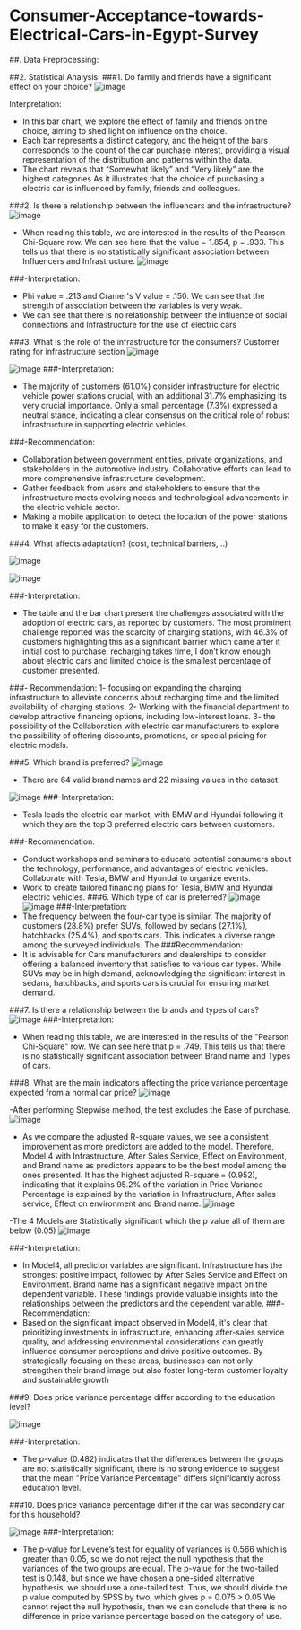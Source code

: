 # Consumer-Acceptance-towards-Electrical-Cars-in-Egypt-Survey
##.	Data Preprocessing:

##2.	Statistical Analysis:
###1.	Do family and friends have a significant effect on your choice?
![image](https://github.com/mahmedkhweled/Consumer-Acceptance-towards-Electrical-Cars-in-Egypt-Survey/assets/67151245/79df1901-cb64-4263-8757-bfbac8de56d7)

  
Interpretation:

- In this bar chart, we explore the effect of family and friends on the choice, aiming to shed light on influence on the choice.
- Each bar represents a distinct category, and the height of the bars corresponds to the count of the car purchase interest, providing a visual representation of the distribution and patterns within the data.
- The chart reveals that “Somewhat likely” and “Very likely” are the highest categories
As it illustrates that the choice of purchasing a electric car is influenced by family, friends and colleagues.


###2.	Is there a relationship between the influencers and the infrastructure?
![image](https://github.com/mahmedkhweled/Consumer-Acceptance-towards-Electrical-Cars-in-Egypt-Survey/assets/67151245/e22be252-e192-4e78-a8d8-da6dca6441dd)

   
- When reading this table, we are interested in the results of the Pearson Chi-Square row. We can see here that the value = 1.854, p = .933. This tells us that there is no statistically significant association between Influencers and Infrastructure.
![image](https://github.com/mahmedkhweled/Consumer-Acceptance-towards-Electrical-Cars-in-Egypt-Survey/assets/67151245/917036e0-3ba9-4ec4-8ff1-923f968b86f2)

 ###-Interpretation:
- Phi value = .213 and Cramer's V value = .150. We can see that the strength of association between the variables is very weak.
- We can see that there is no relationship between the influence of social connections and Infrastructure for the use of electric cars

###3.	What is the role of the infrastructure for the consumers?
   Customer rating for infrastructure section
   ![image](https://github.com/mahmedkhweled/Consumer-Acceptance-towards-Electrical-Cars-in-Egypt-Survey/assets/67151245/9307ac6f-345c-4dcf-a921-ae2e4277e4a9)

![image](https://github.com/mahmedkhweled/Consumer-Acceptance-towards-Electrical-Cars-in-Egypt-Survey/assets/67151245/c70f2b23-88d3-4e45-a7fa-fcd9e02697f4)
###-Interpretation:
- The majority of customers (61.0%) consider infrastructure for electric vehicle power stations crucial, with an additional 31.7% emphasizing its very crucial importance. Only a small percentage (7.3%) expressed a neutral stance, indicating a clear consensus on the critical role of robust infrastructure in supporting electric vehicles.

###-Recommendation:
- Collaboration between government entities, private organizations, and stakeholders in the automotive industry. Collaborative efforts can lead to more comprehensive infrastructure development.
- Gather feedback from users and stakeholders to ensure that the infrastructure meets evolving needs and technological advancements in the electric vehicle sector.
- Making a mobile application to detect the location of the power stations to make it easy for the customers.

###4.	What affects adaptation? (cost, technical barriers,  ..) 
 
![image](https://github.com/mahmedkhweled/Consumer-Acceptance-towards-Electrical-Cars-in-Egypt-Survey/assets/67151245/68888d66-aae2-46b0-b0d8-47ea4601588c)

 ![image](https://github.com/mahmedkhweled/Consumer-Acceptance-towards-Electrical-Cars-in-Egypt-Survey/assets/67151245/8f85417d-3040-4610-a3b5-1ebe651e7130)

###-Interpretation:
- The table and the bar chart present the challenges associated with the adoption of electric cars, as reported by customers. The most prominent challenge reported was the scarcity of charging stations, with 46.3% of customers highlighting this as a significant barrier which came after it initial cost to purchase, recharging takes time, I don’t know enough about electric cars and limited choice is the smallest percentage of customer presented.

###- Recommendation:
1- focusing on expanding the charging infrastructure to alleviate concerns about recharging time and the limited availability of charging stations.
2- Working with the financial department to develop attractive financing options, including low-interest loans.
3- the possibility of the Collaboration with electric car manufacturers to explore the possibility of offering discounts, promotions, or special pricing for electric models.



###5.	Which brand is preferred?
![image](https://github.com/mahmedkhweled/Consumer-Acceptance-towards-Electrical-Cars-in-Egypt-Survey/assets/67151245/c613bbea-1fb0-418b-a386-d32bf9874b4f)

 
- There are 64 valid brand names and 22 missing values in the dataset.

 ![image](https://github.com/mahmedkhweled/Consumer-Acceptance-towards-Electrical-Cars-in-Egypt-Survey/assets/67151245/012389ff-b554-46ad-9994-0779b479f08e)
###-Interpretation:
- Tesla leads the electric car market, with BMW and Hyundai following it which they are the top 3 preferred electric cars between customers.

###-Recommendation:
- Conduct workshops and seminars to educate potential consumers about the technology, performance, and advantages of electric vehicles. Collaborate with Tesla, BMW and Hyundai to organize events.
- Work to create tailored financing plans for Tesla, BMW and Hyundai electric vehicles.
###6.	Which type of car is preferred?
  ![image](https://github.com/mahmedkhweled/Consumer-Acceptance-towards-Electrical-Cars-in-Egypt-Survey/assets/67151245/a1cc052b-6b5c-4ab7-8606-e1f4b25e3c42)
![image](https://github.com/mahmedkhweled/Consumer-Acceptance-towards-Electrical-Cars-in-Egypt-Survey/assets/67151245/0c5ef95a-048f-45e7-956c-1651ed86dbb6)
###-Interpretation:
- The frequency between the four-car type is similar. The majority of customers (28.8%) prefer SUVs, followed by sedans (27.1%), hatchbacks (25.4%), and sports cars. This indicates a diverse range among the surveyed individuals. The
###Recommendation:
- It is advisable for Cars manufacturers and dealerships to consider offering a balanced inventory that satisfies to various car types. While SUVs may be in high demand, acknowledging the significant interest in sedans, hatchbacks, and sports cars is crucial for ensuring market demand.

###7.	Is there a relationship between the brands and types of cars? 
 ![image](https://github.com/mahmedkhweled/Consumer-Acceptance-towards-Electrical-Cars-in-Egypt-Survey/assets/67151245/09757f66-579c-495e-b3f2-1be1198ace59)
###-Interpretation:
- When reading this table, we are interested in the results of the "Pearson Chi-Square" row. We can see here that p = .749. This tells us that there is no statistically significant association between Brand name and Types of cars.


###8.	What are the main indicators affecting the price variance percentage expected from a normal car price?
   ![image](https://github.com/mahmedkhweled/Consumer-Acceptance-towards-Electrical-Cars-in-Egypt-Survey/assets/67151245/11462b53-d93c-4b52-9142-8dbe12659dc1)
 
-After performing Stepwise method, the test excludes the Ease of purchase. 
![image](https://github.com/mahmedkhweled/Consumer-Acceptance-towards-Electrical-Cars-in-Egypt-Survey/assets/67151245/10ed7b46-4f30-4d56-b3ea-bc14fe467d47)

 
- As we compare the adjusted R-square values, we see a consistent improvement as more predictors are added to the model. Therefore, Model 4 with Infrastructure, After Sales Service, Effect on Environment, and Brand name as predictors appears to be the best model among the ones presented. It has the highest adjusted R-square = (0.952), indicating that it explains 95.2% of the variation in Price Variance Percentage is explained by the variation in Infrastructure, After sales service, Effect on environment and Brand name.
![image](https://github.com/mahmedkhweled/Consumer-Acceptance-towards-Electrical-Cars-in-Egypt-Survey/assets/67151245/6dfcfe3a-8afe-4e5d-9ad4-caa7427ac512)
 

-The 4 Models are Statistically significant which the p value all of them are below (0.05)
![image](https://github.com/mahmedkhweled/Consumer-Acceptance-towards-Electrical-Cars-in-Egypt-Survey/assets/67151245/09f777ff-a2a3-4c2a-a4bf-8ff207f462f0)

 
###-Interpretation:
- In Model4, all predictor variables are significant. Infrastructure has the strongest positive impact, followed by After Sales Service and Effect on Environment. Brand name has a significant negative impact on the dependent variable. These findings provide valuable insights into the relationships between the predictors and the dependent variable.
###-Recommendation:
- Based on the significant impact observed in Model4, it's clear that prioritizing investments in infrastructure, enhancing after-sales service quality, and addressing environmental considerations can greatly influence consumer perceptions and drive positive outcomes. By strategically focusing on these areas, businesses can not only strengthen their brand image but also foster long-term customer loyalty and sustainable growth

###9.	Does price variance percentage differ according to the education level? 

![image](https://github.com/mahmedkhweled/Consumer-Acceptance-towards-Electrical-Cars-in-Egypt-Survey/assets/67151245/929d9419-3674-465f-a08f-5cb10d6c1842)

###-Interpretation:
- The p-value (0.482) indicates that the differences between the groups are not statistically significant, there is no strong evidence to suggest that the mean "Price Variance Percentage" differs significantly across education level.


###10.	Does price variance percentage differ if the car was secondary car for this household?

 
![image](https://github.com/mahmedkhweled/Consumer-Acceptance-towards-Electrical-Cars-in-Egypt-Survey/assets/67151245/4fc00467-3b63-489d-99bb-cb63bd86dacc)
###-Interpretation:
- The p-value for Levene’s test for equality of variances is 0.566 which is greater than 0.05, so we do not reject the null hypothesis that the variances of the two groups are equal. 
The p-value for the two-tailed test is 0.148, but since we have chosen a one-sided alternative hypothesis, we should use a one-tailed test. Thus, we should divide the p value computed by SPSS by two, which gives p = 0.075 > 0.05 We cannot reject the null hypothesis, then we can conclude that there is no difference in price variance percentage based on the category of use.




